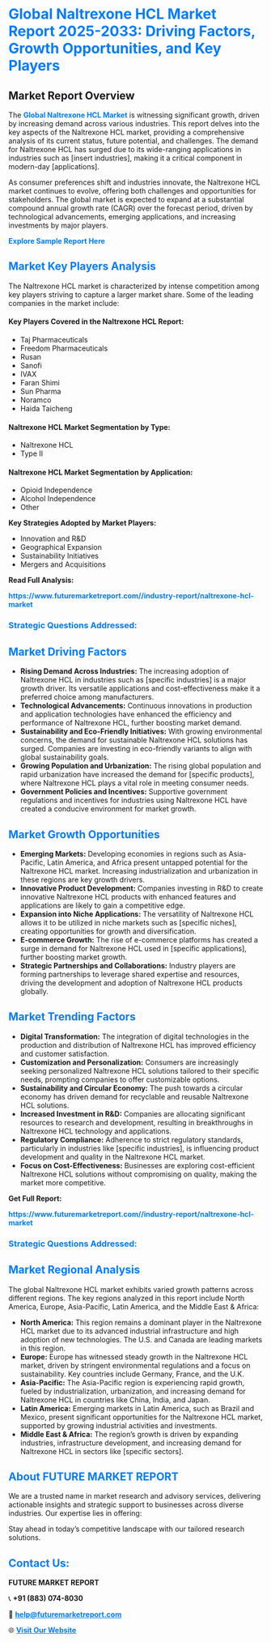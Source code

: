 <h1 style="color: #007BFF;">Global Naltrexone HCL Market Report 2025-2033: Driving Factors, Growth Opportunities, and Key Players</h1>

<section id="overview">
<h2>Market Report Overview</h2>
<p>The <a href="https://www.futuremarketreport.com//industry-report/naltrexone-hcl-market" style="color: #007BFF; text-decoration: none;"><strong>Global Naltrexone HCL Market</strong></a> is witnessing significant growth, driven by increasing demand across various industries. This report delves into the key aspects of the Naltrexone HCL market, providing a comprehensive analysis of its current status, future potential, and challenges. The demand for Naltrexone HCL has surged due to its wide-ranging applications in industries such as [insert industries], making it a critical component in modern-day [applications].</p>
<p>As consumer preferences shift and industries innovate, the Naltrexone HCL market continues to evolve, offering both challenges and opportunities for stakeholders. The global market is expected to expand at a substantial compound annual growth rate (CAGR) over the forecast period, driven by technological advancements, emerging applications, and increasing investments by major players.</p>
</section>

<section id="overview">
<p><a href="https://www.futuremarketreport.com//request-sample/reportId=61091" style="color: #007BFF; text-decoration: none;"><strong>Explore Sample Report Here</strong></a></p>
</section>

<section id="key-players">
<h2 style="color: #007BFF;">Market Key Players Analysis</h2>
<p>The Naltrexone HCL market is characterized by intense competition among key players striving to capture a larger market share. Some of the leading companies in the market include:</p>
<h4>Key Players Covered in the Naltrexone HCL Report:</h4>
<ul><li>Taj Pharmaceuticals</li><li>Freedom Pharmaceuticals</li><li>Rusan</li><li>Sanofi</li><li>IVAX</li><li>Faran Shimi</li><li>Sun Pharma</li><li>Noramco</li><li>Haida Taicheng</li></ul>
<h4>Naltrexone HCL Market Segmentation by Type:</h4>
<ul><li>Naltrexone HCL</li><li>Type II</li></ul>

<h4>Naltrexone HCL Market Segmentation by Application:</h4>
<ul><li>Opioid Independence</li><li>Alcohol Independence</li><li>Other</li></ul>
<p><strong>Key Strategies Adopted by Market Players:</strong></p>
<ul>
<li>Innovation and R&D</li>
<li>Geographical Expansion</li>
<li>Sustainability Initiatives</li>
<li>Mergers and Acquisitions</li>
</ul>
</section>

<section>
<p><strong>Read Full Analysis: </strong></p><a href="https://www.futuremarketreport.com//industry-report/naltrexone-hcl-market" style="color: #007BFF; text-decoration: none;"><strong>https://www.futuremarketreport.com//industry-report/naltrexone-hcl-market</strong></a>
<h3 style="color: #007BFF;">Strategic Questions Addressed:</h3>
</section>

<section id="driving-factors">
<h2 style="color: #007BFF;">Market Driving Factors</h2>
<ul>
<li><strong>Rising Demand Across Industries:</strong> The increasing adoption of Naltrexone HCL in industries such as [specific industries] is a major growth driver. Its versatile applications and cost-effectiveness make it a preferred choice among manufacturers.</li>
<li><strong>Technological Advancements:</strong> Continuous innovations in production and application technologies have enhanced the efficiency and performance of Naltrexone HCL, further boosting market demand.</li>
<li><strong>Sustainability and Eco-Friendly Initiatives:</strong> With growing environmental concerns, the demand for sustainable Naltrexone HCL solutions has surged. Companies are investing in eco-friendly variants to align with global sustainability goals.</li>
<li><strong>Growing Population and Urbanization:</strong> The rising global population and rapid urbanization have increased the demand for [specific products], where Naltrexone HCL plays a vital role in meeting consumer needs.</li>
<li><strong>Government Policies and Incentives:</strong> Supportive government regulations and incentives for industries using Naltrexone HCL have created a conducive environment for market growth.</li>
</ul>
</section>

<section id="growth-opportunities">
<h2 style="color: #007BFF;">Market Growth Opportunities</h2>
<ul>
<li><strong>Emerging Markets:</strong> Developing economies in regions such as Asia-Pacific, Latin America, and Africa present untapped potential for the Naltrexone HCL market. Increasing industrialization and urbanization in these regions are key growth drivers.</li>
<li><strong>Innovative Product Development:</strong> Companies investing in R&D to create innovative Naltrexone HCL products with enhanced features and applications are likely to gain a competitive edge.</li>
<li><strong>Expansion into Niche Applications:</strong> The versatility of Naltrexone HCL allows it to be utilized in niche markets such as [specific niches], creating opportunities for growth and diversification.</li>
<li><strong>E-commerce Growth:</strong> The rise of e-commerce platforms has created a surge in demand for Naltrexone HCL used in [specific applications], further boosting market growth.</li>
<li><strong>Strategic Partnerships and Collaborations:</strong> Industry players are forming partnerships to leverage shared expertise and resources, driving the development and adoption of Naltrexone HCL products globally.</li>
</ul>
</section>

<section id="trending-factors">
<h2 style="color: #007BFF;">Market Trending Factors</h2>
<ul>
<li><strong>Digital Transformation:</strong> The integration of digital technologies in the production and distribution of Naltrexone HCL has improved efficiency and customer satisfaction.</li>
<li><strong>Customization and Personalization:</strong> Consumers are increasingly seeking personalized Naltrexone HCL solutions tailored to their specific needs, prompting companies to offer customizable options.</li>
<li><strong>Sustainability and Circular Economy:</strong> The push towards a circular economy has driven demand for recyclable and reusable Naltrexone HCL solutions.</li>
<li><strong>Increased Investment in R&D:</strong> Companies are allocating significant resources to research and development, resulting in breakthroughs in Naltrexone HCL technology and applications.</li>
<li><strong>Regulatory Compliance:</strong> Adherence to strict regulatory standards, particularly in industries like [specific industries], is influencing product development and quality in the Naltrexone HCL market.</li>
<li><strong>Focus on Cost-Effectiveness:</strong> Businesses are exploring cost-efficient Naltrexone HCL solutions without compromising on quality, making the market more competitive.</li>
</ul>
</section>

<section>
<p><strong>Get Full Report: </strong></p><a href="https://www.futuremarketreport.com//industry-report/naltrexone-hcl-market" style="color: #007BFF; text-decoration: none;"><strong>https://www.futuremarketreport.com//industry-report/naltrexone-hcl-market</strong></a>
<h3 style="color: #007BFF;">Strategic Questions Addressed:</h3>
</section>


<section id="regional-analysis">
<h2 style="color: #007BFF;">Market Regional Analysis</h2>
<p>The global Naltrexone HCL market exhibits varied growth patterns across different regions. The key regions analyzed in this report include North America, Europe, Asia-Pacific, Latin America, and the Middle East & Africa:</p>
<ul>
<li><strong>North America:</strong> This region remains a dominant player in the Naltrexone HCL market due to its advanced industrial infrastructure and high adoption of new technologies. The U.S. and Canada are leading markets in this region.</li>
<li><strong>Europe:</strong> Europe has witnessed steady growth in the Naltrexone HCL market, driven by stringent environmental regulations and a focus on sustainability. Key countries include Germany, France, and the U.K.</li>
<li><strong>Asia-Pacific:</strong> The Asia-Pacific region is experiencing rapid growth, fueled by industrialization, urbanization, and increasing demand for Naltrexone HCL in countries like China, India, and Japan.</li>
<li><strong>Latin America:</strong> Emerging markets in Latin America, such as Brazil and Mexico, present significant opportunities for the Naltrexone HCL market, supported by growing industrial activities and investments.</li>
<li><strong>Middle East & Africa:</strong> The region’s growth is driven by expanding industries, infrastructure development, and increasing demand for Naltrexone HCL in sectors like [specific sectors].</li>
</ul>
</section>

<footer>
<h2 style="color: #007BFF;">About FUTURE MARKET REPORT</h2>
<p>We are a trusted name in market research and advisory services, delivering actionable insights and strategic support to businesses across diverse industries. Our expertise lies in offering:</p>

<p>Stay ahead in today’s competitive landscape with our tailored research solutions.</p>

<h2 style="color: #007BFF;">Contact Us:</h2>
<p><strong>FUTURE MARKET REPORT</strong></p>
<p>📞 <strong>+91 (883) 074-8030</strong></p>
<p>📧 <strong><a href="mailto:help@futuremarketreport.com" style="color: #007BFF;">help@futuremarketreport.com</a></strong></p>
<p>🌐 <strong><a href="https://www.futuremarketreport.com/" style="color: #007BFF;">Visit Our Website</a></strong></p>
</footer>